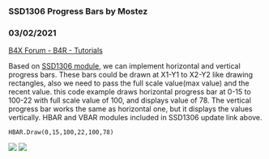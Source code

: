 ### SSD1306 Progress Bars by Mostez
### 03/02/2021
[B4X Forum - B4R - Tutorials](https://www.b4x.com/android/forum/threads/128186/)

Based on [SSD1306 module](https://www.b4x.com/android/forum/threads/ssd1306-module.127874/#post-803971), we can implement horizontal and vertical progress bars. These bars could be drawn at X1-Y1 to X2-Y2 like drawing rectangles, also we need to pass the full scale value(max value) and the recent value. this code example draws horizontal progress bar at 0-15 to 100-22 with full scale value of 100, and displays value of 78. The vertical progress bar works the same as horizontal one, but it displays the values vertically. HBAR and VBAR modules included in SSD1306 update link above.  
  

```B4X
HBAR.Draw(0,15,100,22,100,78)
```

  
  
![](https://www.b4x.com/android/forum/attachments/108934) ![](https://www.b4x.com/android/forum/attachments/108935)